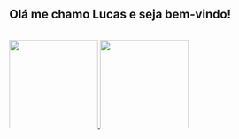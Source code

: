 ## Olá me chamo Lucas e seja bem-vindo!

<div><br/>
  <a href="https://github.com/lucasmt01">
  <img height="160em" src="https://github-readme-stats.vercel.app/api?username=lucasmt01&show_icons=true&theme=chartreuse-dark&include_all_commits=true&count_private=true"/>
 <img height="160em" src="https://github-readme-stats.vercel.app/api/top-langs/?username=lucasmt01&layout=compact&langs_count=16&theme=chartreuse-dark"/>
</div><br/>

